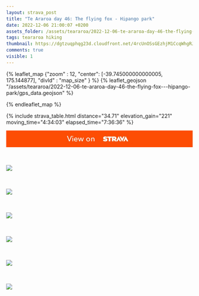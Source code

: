 ```yaml
---
layout: strava_post
title: "Te Araroa day 46: The flying fox - Hipango park"
date: 2022-12-06 21:00:07 +0200
assets_folder: /assets/teararoa/2022-12-06-te-araroa-day-46-the-flying-fox---hipango-park
tags: teararoa hiking
thumbnail: https://dgtzuqphqg23d.cloudfront.net/4rcUnOSsGEzhjM1CcqWhgRJVXsFUFQg3Xj0p8BQ6RYw-1024x768.jpg
comments: true
visible: 1
---
```



{% leaflet_map {"zoom" : 12,
                  "center": [-39.745000000000005, 175.144877],
                 "divId" : "map_size" } %}
    {% leaflet_geojson "/assets/teararoa/2022-12-06-te-araroa-day-46-the-flying-fox---hipango-park/gps_data.geojson" %}

{% endleaflet_map %}





{% include strava_table.html distance="34.71" elevation_gain="221" moving_time="4:34:03" elapsed_time="7:36:36" %}

[![](/assets/strava.jpg)](https://www.strava.com/activities/8221890040)


<br />

![](https://dgtzuqphqg23d.cloudfront.net/4rcUnOSsGEzhjM1CcqWhgRJVXsFUFQg3Xj0p8BQ6RYw-1024x768.jpg)


<br />

![](https://dgtzuqphqg23d.cloudfront.net/2PBdTihLeojxRqbpgCvhnPbVtqUu8WbQihul9x0DtJo-768x1024.jpg)


<br />

![](https://dgtzuqphqg23d.cloudfront.net/kG6I4qAay_PA6b_TqxBuK93eVoK7Z0ZQrSvBwa8dkko-1024x768.jpg)


<br />

![](https://dgtzuqphqg23d.cloudfront.net/-EfxslbE1cm0RFMh2rb0PKWUYeRgh3gwR6bn7Y9l5B0-1024x768.jpg)


<br />

![](https://dgtzuqphqg23d.cloudfront.net/ig0yygL97HRWUWUjyeu3SnIhbJXdgGBmq0bQ7SWcn3E-1024x768.jpg)


<br />

![](https://dgtzuqphqg23d.cloudfront.net/Tf6qDXT6b1GQqv7_DjfKxvXxAAmDLGu2mdXSmNSDQuE-768x1024.jpg)

